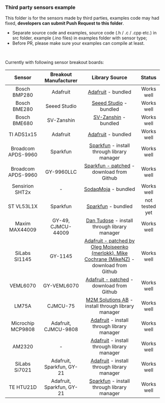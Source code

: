 ### Third party sensors example

This folder is for the sensors made by third parties, examples code may had fixed, **developers can submit Push Request to this folder**.

- Separate source code and examples, source code (.h / .c / .cpp etc.) in src folder, example (.ino files) in examples folder with sensor type;
- Before PR, please make sure your examples can compile at least.

&nbsp;

Currently with following sensor breakout boards:

|       Sensor       |   Breakout Manufacturer   |                                                                       Library Source                                                                        |     Status     |
|:------------------:|:-------------------------:|:-----------------------------------------------------------------------------------------------------------------------------------------------------------:|:--------------:|
|    Bosch BMP280    |         Adafruit          |                                          [Adafruit](https://github.com/adafruit/Adafruit_BMP280_Library) - bundled                                          |   Works well   |
|    Bosch BME280    |       Seeed Studio        |                                           [Seeed Studio](https://github.com/Seeed-Studio/Grove_BME280) - bundled                                            |   Works well   |
|    Bosch BME680    |        SV-Zanshin         |                                                [SV-Zanshin](https://github.com/SV-Zanshin/BME680) - bundled                                                 |   Works well   |
|     TI ADS1x15     |         Adafruit          |                                             [Adafruit](https://github.com/adafruit/Adafruit_ADS1X15) - bundled                                              |   Works well   |
| Broadcom APDS-9960 |         Sparkfun          |                         [Sparkfun](https://github.com/sparkfun/APDS-9960_RGB_and_Gesture_Sensor) - install through library manager                          |   Works well   |
| Broadcom APDS-9960 |        GY-9960LLC         |                      [Sparkfun - patched](https://github.com/sparkfun/APDS-9960_RGB_and_Gesture_Sensor/pull/25) - download from Github                      |   Works well   |
|  Sensirion SHT2x   |             -             |                                               [SodaqMoja](https://github.com/SodaqMoja/Sodaq_SHT2x) - bundled                                               |   Works well   |
|     ST VL53L1X     |         Sparkfun          |                                     [Sparkfun](https://github.com/sparkfun/SparkFun_VL53L1X_Arduino_Library) - bundled                                      | not tested yet |
|   Maxim MAX44009   |    GY-49, CJMCU-44009     |                                    [Dan Tudose](https://github.com/dantudose/MAX44009) - install through library manager                                    |   Works well   |
|   SiLabs SI1145    |          GY-1145          | [Adafruit - patched by Oleg Moiseenko (merlokk), Mike Cochrane (MikeNZ)](https://github.com/mikenz/A9_Adafruit_SI1145/tree/CubeCell) - download from Github |   Works well   |
|      VEML6070      |        GY-VEML6070        |                          [Adafruit - patched](https://github.com/mikenz/A9_Adafruit_VEML6070/tree/CubeCell) - download from Github                          |   Works well   |
|       LM75A        |         CJMCU-75          |                              [M2M Solutions AB](https://github.com/m2m-solutions/M2M_LM75A) - install through library manager                               |   Works well   |
| Microchip MCP9808  |   Adafruit, CJMCU-9808    |                             [Adafruit](https://github.com/adafruit/Adafruit_MCP9808_Library) - install through library manager                              |   Works well   |
|       AM2320       |             -             |                                  [Adafruit](https://github.com/adafruit/Adafruit_AM2320) - install through library manager                                  |   Works well   |
|   SiLabs Si7021    | Adafruit, Sparkfun, GY-21 |                                  [Adafruit](https://github.com/adafruit/Adafruit_Si7021) - install through library manager                                  |   Works well   |
|     TE HTU21D      | Adafruit, Sparkfun, GY-21 |                     [Sparkfun](https://github.com/sparkfun/SparkFun_HTU21D_Breakout_Arduino_Library) - install through library manager                      |   Works well   |
